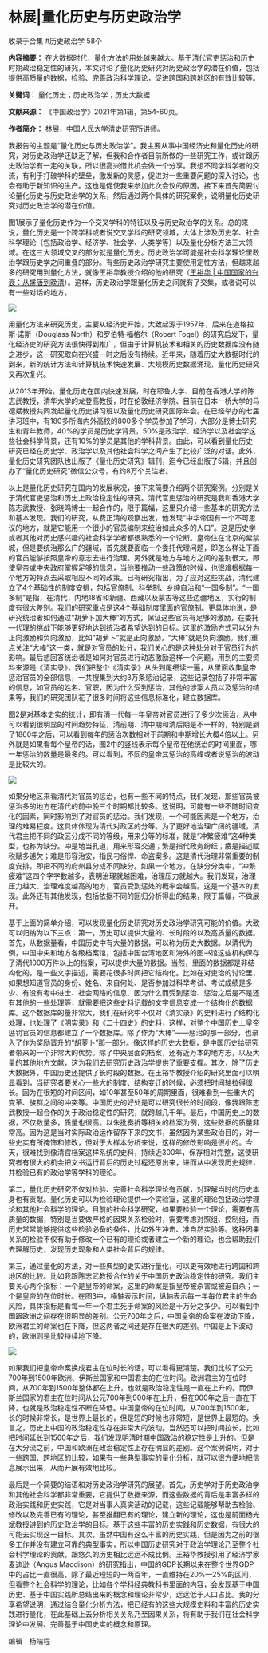 # 林展|量化历史与历史政治学


收录于合集 #历史政治学 58个

**内容摘要：**
在大数据时代，量化方法的用处越来越大。基于清代官吏惩治和历史时期政治稳定性的研究，本文讨论了量化历史研究对历史政治学的潜在价值，包括提供高质量的数据，检验、完善政治科学理论，促进跨国和跨地区的有效比较等。

 **关键词：** 量化历史；历史政治学；历史大数据

  

 **文献来源：** 《中国政治学》2021年第1辑，第54-60页。

 **作者简介：** 林展，中国人民大学清史研究所讲师。

我报告的主题是“量化历史与历史政治学”。我主要从事中国经济史和量化历史的研究，对历史政治学还缺乏了解，但我和合作者目前所做的一些研究工作，或许跟历史政治学有一定的关联，所以很高兴借此机会做一个分享。我想不同学科学者的交流，有利于打破学科的壁垒，激发新的灵感，促进对一些重要问题的深入讨论，也会有助于新知识的生产。这也是促使我来参加此次会议的原因。接下来首先简要讨论量化历史与历史政治学的关系，然后通过两个具体的研究案例，说明量化历史研究对历史政治学的潜在价值。

  

图1展示了量化历史作为一个交叉学科的特征以及与历史政治学的关系。总的来说，量化历史是一个跨学科或者说交叉学科的研究领域，大体上涉及历史学、社会科学理论（包括政治学、经济学、社会学、人类学等）以及量化分析方法三大领域。在这三大领域交叉的部分就是量化历史。历史政治学可能是社会科学理论里政治学跟历史学之间重叠的部分。有些历史政治学研究主要使用定性方法，但越来越多的研究用到量化方法，就像王裕华教授介绍的他的研究（[王裕华
|
中国国家的兴衰：从盛唐到晚清](http://mp.weixin.qq.com/s?__biz=MzI5ODY0MTQ1OA==&mid=2247488968&idx=1&sn=0ff17b153190f18f2fe618c15ef72682&chksm=eca3e495dbd46d83e0af5e1db3bd34b8d20ac0d8fb3cc5ec2ce63e444c26d7c07c1bb1938961&scene=21#wechat_redirect)）。这样，历史政治学跟量化历史之间就有了交集，或者说可以有一些对话的地方。

  

![](/images/77/2.png)

  

用量化方法来研究历史，主要从经济史开始，大致起源于1957年，后来在道格拉斯·诺斯（Douglass North）和罗伯特·福格尔（Robert
Fogel）的研究启发下，量化经济史的研究方法很快得到推广，但由于计算机技术和相关的历史数据库没有随之进步，这一研究取向在兴盛一时之后没有持续。近年来，随着历史大数据时代的到来，新的统计方法和计算机技术快速发展、大规模历史数据涌现，量化历史研究又再次复兴。

  

从2013年开始，量化历史在国内快速发展，时在耶鲁大学、目前在香港大学的陈志武教授，清华大学的龙登高教授，时在伦敦经济学院、目前在日本一桥大学的马德斌教授共同发起量化历史讲习班以及量化历史研究国际年会。在已经举办的七届讲习班中，有180多所海内外高校的800多个学员参加了学习，大部分是博士研究生和青年教师，40%的学员是历史学背景，50%是政治学、经济学以及社会学这些社会科学背景，还有10%的学员是其他的学科背景。由此，可以看到量化历史研究已经在历史学、政治学以及其他社会科学之间产生了比较广泛的对话。此外，量化历史研究团队也出版了《量化历史研究》辑刊，迄今已经出版了5辑，并且创办了“量化历史研究”微信公众号，有约8万个关注者。

  

以上是量化历史研究在国内的发展状况，接下来简要介绍两个研究案例。分别是关于清代官吏惩治和历史上政治稳定性的研究。清代官吏惩治的研究是我和香港大学陈志武教授、张晓鸣博士一起合作的，限于篇幅，这里只介绍一些基本的研究方法和基本发现。我们的研究，从费正清的观察出发，他发现“中华帝国有一个不可思议的地方，就是它能用一个很小的官员编制来统治如此众多的人口”。这是历史学或者其他对历史感兴趣的社会科学学者都很熟悉的一个论断。皇帝住在北京的紫禁城，但是要统治那么广的疆域，首先就要面临一个委托代理问题，即怎么样让下面的官员能够按照皇帝的意志去进行治理。另外就是地方与地方之间的差别很大，即使皇帝或中央政府掌握足够的信息，当他要推动一些政策的时候，也很难根据每一个地方的特点去采取相应不同的政策。已有研究指出，为了应对这些挑战，清代建立了4个基础性的制度安排，包括官僚制、科举制、乡绅自治和“一国多制”。“一国多制”是指，在清代，内地18省和新疆、西藏以及蒙古等这些边疆地区，实行的制度有很大差别。我们的研究重点是这4个基础制度里面的官僚制。更具体地说，是研究统治者如何通过“胡萝卜加大棒”的方式，保证这些官员有足够的激励，在委托—代理的挑战下能够更好地达到统治者希望达到的目标。这里的激励方式可以分为正向激励和负向激励，比如“胡萝卜”就是正向激励，“大棒”就是负向激励。我们重点关注“大棒”这一类，就是对官员的处分，我们关心的是这种处分对于官员行为的影响。最后想回答统治者是如何对官员进行动态激励这样一个问题，用到的主要资料来源是《清实录》，我们把整个《清实录》从头到尾细读一遍，从里面收集皇帝惩治官员的全部信息，一共搜集到大约3万条惩治记录，这些记录包括了非常丰富的信息，如官员的姓名、官职，因为什么受到惩治，其他的涉案人员以及惩治的结果等，我们的研究团队花了很多时间将这些信息标准化，建立数据库。

  

图2是对基本史实的统计，即有清一代每一年皇帝对官员进行了多少次惩治，从中可以看到很明显的时间趋势特征，清前期、清中期和清后期是不一样的，特别是到了1860年之后，可以看到每年的惩治次数相对于前期和中期增长大概4倍以上。另外就是如果看每个皇帝的话，图2中的竖线表示每个皇帝在他统治的时间里面，哪一年惩治的数量是最多的。可以看到，不同的皇帝其惩治的高峰或者说惩治的波动是比较大的。

  

![](/images/77/3.png)

  

如果分地区来看清代对官员的惩治，也有一些不同的特点，我们发现，那些官员被惩治多的地方在清代的前中晚三个时期都比较多。这说明，可能有一些不随时间变化的因素，同时影响到了对官员的惩治。我们发现，一个可能因素是一个地方，治理的难易程度。这具体体现为清代对政区的分等。为了更好地治理广阔的疆域，清代君主把不同的政区分成不同的等级，用来分等的标准，就是“冲繁疲难”这4种类型，也称为缺分。冲是地当孔道，用来形容交通；繁是指代政务纷纭；疲是描述赋税赋多逋欠；难是形容治安，指民刁俗悍、命盗案多。这是清代治理非常重要的制度安排，即把不同的府州县分成不同缺分。如果一个地方，在缺分分类中，“冲繁疲难”这四个字字数越多，表明治理就越困难，治理压力就越大。我们发现，治理压力越大、治理难度越高的地方，官员受到惩处的概率会越高。这是一个基本的发现。此外还有其他发现，包括依据不同的回归分析得出的结果，限于篇幅，不做展开。

  

基于上面的简单介绍，可以发现量化历史研究对历史政治学研究可能的价值。大致可以归纳为以下三点：第一，历史可以提供大量的、长时段的以及高质量的数据。首先，从数据量看，中国历史中有大量的数据，可以称为历史大数据。以清代为例，中国中央和地方各级档案馆，包括中国台湾地区和海外的图书馆这些机构保存了清代1000万件以上的档案，可以提供大量的数据。当然，里面的数据都是非结构化的，是一些文字描述，需要花很多时间把它结构化。比如在对吏治的讨论里，如果想知道官员的身份、姓名、来自何处、是否参加过科举考试、考试成绩是多少、有没有考中进士、社会网络的信息、因为什么而受到惩治、惩治之后是不是还有其他的一些处理等，就需要把这些史料记载的文字信息变成一个结构化的数据库。这个数据库的量非常大，我们在研究中不仅对《清实录》的史料进行了结构化处理，也处理了《明实录》和《二十四史》的史料，这样，对整个中国历史上皇帝惩罚官员的信息都建立了一个数据库。除了作为“大棒”——惩治的那一部分，也录入了作为奖励晋升的“胡萝卜”那一部分。像这样的历史大数据，是中国历史给研究者带来的一个非常大的优势。除了中央层面的档案，还有近万本的地方志，以及大量的其他地方文献，这为我们去研究历史政治学提供了重要支撑。其次，除了历史大数据外，中国历史还提供了长时段的数据。在王裕华教授介绍的研究里面可以明显看到，当研究者要关心一些大的制度、结构变迁的时候，必须把时间轴拉得很长。因为在很短的时间区间，如10年甚至50年的周期里面，很难看到一些重大的变革、族群之间的冲突等。中国历史的好处是可以研究很长的时间段，像我跟陈志武教授一起合作的关于政治稳定性的研究，就跨越几千年。最后，中国历史上的数据，不仅数量多，质量也很高。以朱批奏折等相关的档案为例，这些数据的质量非常高。因为这是当时实际政治运作留存下来的文书，虽然因为某些政治目的，对一些史实有所掩饰和修改，但对于大样本分析来说，这样的修改影响是很小的。今天，很难找到像清宫档案这样系统的史料，持续近300年，保存相对完整，这使研究者有很大的机会把文书运行背后的历史过程还原出来，进而从中发现历史规律，并检验已有的政治学等学科的理论。

  

第二，量化历史研究不仅对检验、完善社会科学理论有贡献，对理解当时的历史本身也有贡献。量化历史可以为检验理论提供一个实验室，这里的理论包括政治学理论和其他社会科学的理论。目前的社会科学研究，如果要检验一个理论，需要有高质量的数据，特别是当要做严格的因果关系检验时，需要考虑对照组、控制组，而历史常常能够提供这些检验必备的条件，比如外生冲击、准自然实验等。这种因果关系的检验不仅有助于修改一个已有的理论或者建立一个新的理论，也会帮助我们去理解历史，发现历史现象和人类社会背后的规律。

  

第三，通过量化的方法，对一些典型的史实进行量化，可以更有效地进行跨国和跨地区的比较。比如我跟陈志武教授合作的关于中国历史政治稳定性的研究。我们主要关心两个指标：一个是皇帝的命案，这里的命案是指皇帝被杀害或被迫自杀；一个是皇帝的在位时长。在图3中，横轴表示时间，纵轴表示每一年每位君主的生命风险，具体指标是看每一年一个君主死于命案的风险是十万分之多少。可以看到中国跟欧洲之间存在很明显的差别。公元700年之后，中国皇帝的命案在波动下降，欧洲君主的命案也在下降，但这两者之间还是存在很大的差别。中国是上下波动的，欧洲则是比较持续地下降。

  

![](/images/77/4.png)

  

如果我们把皇帝命案换成君主在位时长的话，可以看得更清楚。我们比较了公元700年到1500年欧洲、伊斯兰国家和中国君主的在位时间。欧洲君主的在位时间，从700年到1500年整体都在上升，也就是政治稳定性是一直在上升的。而伊斯兰国家的君主在位时间从公元700年到900年在上升，但在900年之后一直在下降，也就是政治稳定性不断在降低。中国皇帝的在位时间，从700年到1500年，长的时候非常长，是世界上最长的，但是短的时候也非常短，是世界上最短的。换言之，历史上中国的政治稳定性存在非常大的波动。当然还可以把时间拉长，比如把时间延长到1500年之后，我们发现明清时期中国政治的稳定性是上升的。但是在大分流之前，中国和欧洲在政治稳定性上存在明显的差别。这个案例说明，对于一些跨国、跨地区的比较，如果有一些典型事实的量化分析，就可以很方便地把信息展示出来，从而开展有效地比较。

  

最后是一个简要的结语和对历史政治学研究的展望。首先，历史学对于历史政治学和其他社会科学都非常重要，它提供了数据来源，而这些数据的背后是丰富多样的政治实践和历史实践，它是对当事人真实活动的记载，这些记载能够帮助去检验、修改以及完善已有的理论，甚至推翻已有的理论，建立新的理论，这也是前面杨光斌教授讲到的历史政治学的目标。基于这些丰富的历史实践和历史数据，有很大的可能去实现这一目标。其次，虽然中国有这么丰富的历史实践，但是因为之前的很多工作并没有建立可靠的典型事实，所以中国历史研究对于政治学理论乃至整个社会科学理论的贡献，跟悠久的历史相比远远不成比例。王裕华教授引用了经济学家麦迪逊（Angus
Maddison）的研究指出，中国的GDP长期以来在整个世界GDP中的占比一直很高，除了最近短短的一两百年，一直维持在20%—25%的区间，但看整个社会科学的理论，比如各个学科经典教科书里面的内容，会发现基于中国历史、基于中国实践所总结出来的概念和理论非常少，远远低于人口占比。我的分享希望说明，通过结合量化分析方法，把已经有的这些大规模史料和丰富的历史实践进行量化，在此基础上去分析相关关系乃至因果关系，将有助于我们在社会科学理论中发展、完善基于中国史实的概念和原理。

编辑：杨端程

  

